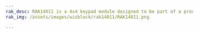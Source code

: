 ```yaml
---
rak_desc: RAK14011 is a 4x4 keypad module designed to be part of a production-ready IoT solution and must be combined with a RAK14004 WisBlock Keypad Module.
rak_img: /assets/images/wisblock/rak14011/RAK14011.png

---
```


<rk-redirect to="/Product-Categories/WisBlock/RAK14011/Overview/" />